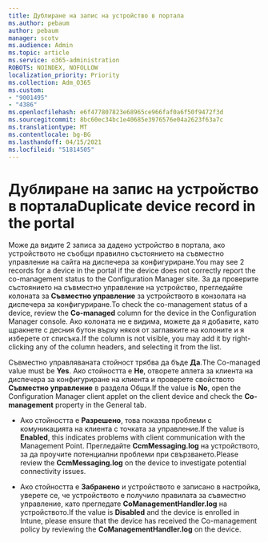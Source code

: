 ```yaml
---
title: Дублиране на запис на устройство в портала
ms.author: pebaum
author: pebaum
manager: scotv
ms.audience: Admin
ms.topic: article
ms.service: o365-administration
ROBOTS: NOINDEX, NOFOLLOW
localization_priority: Priority
ms.collection: Adm_O365
ms.custom:
- "9001495"
- "4386"
ms.openlocfilehash: e6f477807823e68965ce966faf0a6f50f9472f3d
ms.sourcegitcommit: 8bc60ec34bc1e40685e3976576e04a2623f63a7c
ms.translationtype: MT
ms.contentlocale: bg-BG
ms.lasthandoff: 04/15/2021
ms.locfileid: "51814505"
---
```

# <a name="duplicate-device-record-in-the-portal"></a><span data-ttu-id="08d2e-102">Дублиране на запис на устройство в портала</span><span class="sxs-lookup"><span data-stu-id="08d2e-102">Duplicate device record in the portal</span></span>

<span data-ttu-id="08d2e-103">Може да видите 2 записа за дадено устройство в портала, ако устройството не съобщи правилно състоянието на съвместно управление на сайта на диспечера за конфигуриране.</span><span class="sxs-lookup"><span data-stu-id="08d2e-103">You may see 2 records for a device in the portal if the device does not correctly report the co-management status to the Configuration Manager site.</span></span> <span data-ttu-id="08d2e-104">За да проверите състоянието на съвместно управление на устройство, прегледайте колоната за **Съвместно управление** за устройството в конзолата на диспечера за конфигуриране.</span><span class="sxs-lookup"><span data-stu-id="08d2e-104">To check the co-management status of a device, review the **Co-managed** column for the device in the Configuration Manager console.</span></span> <span data-ttu-id="08d2e-105">Ако колоната не е видима, можете да я добавите, като щракнете с десния бутон върху някоя от заглавките на колоните и я изберете от списъка.</span><span class="sxs-lookup"><span data-stu-id="08d2e-105">If the column is not visible, you may add it by right-clicking any of the column headers, and selecting it from the list.</span></span>

<span data-ttu-id="08d2e-106">Съвместно управляваната стойност трябва да бъде **Да**.</span><span class="sxs-lookup"><span data-stu-id="08d2e-106">The Co-managed value must be **Yes**.</span></span> <span data-ttu-id="08d2e-107">Ако стойността е **Не**, отворете аплета за клиента на диспечера за конфигуриране на клиента и проверете свойството **Съвместно управление** в раздела Общи.</span><span class="sxs-lookup"><span data-stu-id="08d2e-107">If the value is **No**, open the Configuration Manager client applet on the client device and check the **Co-management** property in the General tab.</span></span>

- <span data-ttu-id="08d2e-108">Ако стойността е **Разрешено**, това показва проблеми с комуникацията на клиента с точката за управление.</span><span class="sxs-lookup"><span data-stu-id="08d2e-108">If the value is **Enabled**, this indicates problems with client communication with the Management Point.</span></span> <span data-ttu-id="08d2e-109">Прегледайте **CcmMessaging.log** на устройството, за да проучите потенциални проблеми при свързването.</span><span class="sxs-lookup"><span data-stu-id="08d2e-109">Please review the **CcmMessaging.log** on the device to investigate potential connectivity issues.</span></span>

- <span data-ttu-id="08d2e-110">Ако стойността е **Забранено** и устройството е записано в настройка, уверете се, че устройството е получило правилата за съвместно управление, като прегледате **CoManagementHandler.log** на устройството.</span><span class="sxs-lookup"><span data-stu-id="08d2e-110">If the value is **Disabled** and the device is enrolled in Intune, please ensure that the device has received the Co-management policy by reviewing the **CoManagementHandler.log** on the device.</span></span>
